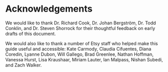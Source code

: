 # Acknowledgements

We would like to thank Dr. Richard Cook, Dr. Johan Bergström, Dr. Todd Conklin,
and Dr. Steven Shorrock for their thoughtful feedback on early drafts of this
document.

We would also like to thank a number of Etsy staff who helped make this guide
useful and accessible: Kate Carmody, Claudia Cifuentes, Diana Coredin, Lyanne
Dubon, Will Gallego, Brad Greenlee, Nathan Hoffman, Vanessa Hurst, Lisa
Kraushaar, Miriam Lauter, Ian Malpass, Nishan Subedi, and Zach Walker.
